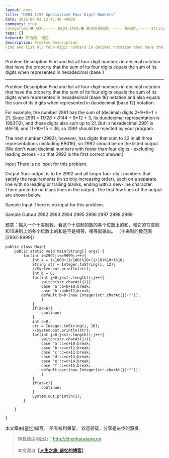 ```yaml
---
layout: post
title: "HDOJ 1197 Specialized Four-Digit Numbers"
date: 2016-04-03 12:42:40 +0800
comments: true
categories:❶ ACM,----- HDOJ-JAVA,❺ 算法及基础题,----- 基础题,----- String
tags: []
keyword: 陈浩翔, 谙忆
description: Problem Description 
Find and list all four-digit numbers in decimal notation that have the property that the sum of its four digits equals the sum of its digits when represented in hexadecimal (base 1 
---
```



Problem Description 
Find and list all four-digit numbers in decimal notation that have the property that the sum of its four digits equals the sum of its digits when represented in hexadecimal (base 1
<!-- more -->
----------

Problem Description
Find and list all four-digit numbers in decimal notation that have the property that the sum of its four digits equals the sum of its digits when represented in hexadecimal (base 16) notation and also equals the sum of its digits when represented in duodecimal (base 12) notation.

For example, the number 2991 has the sum of (decimal) digits 2+9+9+1 = 21. Since 2991 = 1*1728 + 8*144 + 9*12 + 3, its duodecimal representation is 1893(12), and these digits also sum up to 21. But in hexadecimal 2991 is BAF16, and 11+10+15 = 36, so 2991 should be rejected by your program.

The next number (2992), however, has digits that sum to 22 in all three representations (including BB016), so 2992 should be on the listed output. (We don't want decimal numbers with fewer than four digits - excluding leading zeroes - so that 2992 is the first correct answer.)

 

Input
There is no input for this problem.

 

Output
Your output is to be 2992 and all larger four-digit numbers that satisfy the requirements (in strictly increasing order), each on a separate line with no leading or trailing blanks, ending with a new-line character. There are to be no blank lines in the output. The first few lines of the output are shown below.

 

Sample Input
There is no input for this problem.
 

Sample Output
2992
2993
2994
2995
2996
2997
2998
2999


题意：输入一个十进制数，看这个十进制的数的各个位数上的和，和它的12进制和16进制上的各个位数上的和是不是相等，相等就输出。
（十进制的数范围[2992-9999]）

```
public class Main{
	public static void main(String[] args) {
		for(int i=2992;i<=9999;i++){
			int a = i/1000+(i/100)%10+(i/10)%10+i%10;
			String str = Integer.toString(i, 12);
			//System.out.println(str);
			int b = 0;
			for(int j=0;j<str.length();j++){
				switch(str.charAt(j)){
				case 'a':b=b+10;break;
				case 'b':b=b+11;break;
				default:b=b+(new Integer(str.charAt(j)+""));
				}
			}
			if(a!=b){
				continue;
			}
			int c=0;
			str = Integer.toString(i, 16);
			//System.out.println(str);
			for(int j=0;j<str.length();j++){
				switch(str.charAt(j)){
				case 'a':c=c+10;break;
				case 'b':c=c+11;break;
				case 'c':c=c+12;break;
				case 'd':c=c+13;break;
				case 'e':c=c+14;break;
				case 'f':c=c+15;break;
				default:c=c+(new Integer(str.charAt(j)+""));
				}
			}
			if(a!=c){
				continue;
			}
			System.out.println(i);
		}
		
	}

}

```

本文章由<a href="http://chenhaoxiang.cn/">[谙忆]</a>编写， 所有权利保留。 
欢迎转载，分享是进步的源泉。
<blockquote cite='陈浩翔'>
<p background-color='#D3D3D3'>转载请注明出处：<a href='http://chenhaoxiang.cn'><font color="green">http://chenhaoxiang.cn</font></a><br><br>
本文源自<strong>【<a href='http://chenhaoxiang.cn' target='_blank'>人生之旅_谙忆的博客</a>】</strong></p>
</blockquote>
